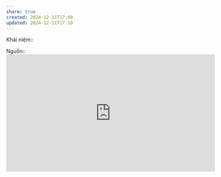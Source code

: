 ```yaml
---
share: true
created: 2024-12-11T17:09
updated: 2024-12-11T17:10
---
```

Khái niệm:: 

Nguồn:: <iframe width="560" height="315" src="https://www.youtube.com/embed/6Lxk9NMeWHg" title="YouTube video player" frameborder="0" allow="accelerometer; autoplay; clipboard-write; encrypted-media; gyroscope; picture-in-picture; web-share" referrerpolicy="strict-origin-when-cross-origin" allowfullscreen></iframe>
